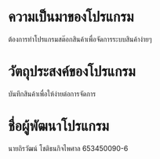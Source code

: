 # ความเป็นมาของโปรแกรม

ต้องการทำโปรแกรมสต๊อกสินค้าเพื่อจัดการระบบสินค้าง่ายๆ

# วัตถุประสงค์ของโปรแกรม

บันทึกสินค้าเพื่อให้ง่ายต่อการจัดการ

# ชื่อผู้พัฒนาโปรแกรม

นายถิรวัฒน์ โชติธนกิจไพศาล 653450090-6

 
